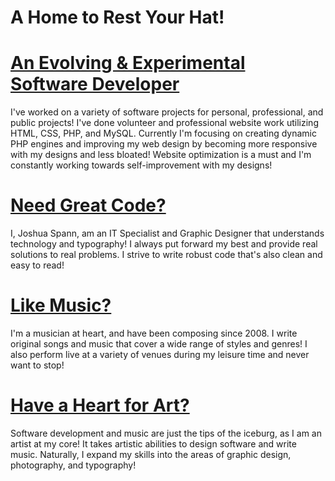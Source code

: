 # A Home to Rest Your Hat!

# [An Evolving &amp; Experimental Software Developer](resume.md)
I've worked on a variety of software projects for personal, professional, and public projects! I've done volunteer and professional website work utilizing HTML, CSS, PHP, and MySQL. Currently I'm focusing on creating dynamic PHP engines and improving my web design by becoming more responsive with my designs and less bloated! Website optimization is a must and I'm constantly working towards self-improvement with my designs!

# [Need Great Code?](projects.md)
I, Joshua Spann, am an IT Specialist and Graphic Designer that understands technology and typography! I always put forward my best and provide real solutions to real problems. I strive to write robust code that's also clean and easy to read!

# [Like Music?](music.md)
I'm a musician at heart, and have been composing since 2008. I write original songs and music that cover a wide range of styles and genres! I also perform live at a variety of venues during my leisure time and never want to stop!

# [Have a Heart for Art?](art.md)
Software development and music are just the tips of the iceburg, as I am an artist at my core! It takes artistic abilities to design software and write music. Naturally, I expand my skills into the areas of graphic design, photography, and typography!
